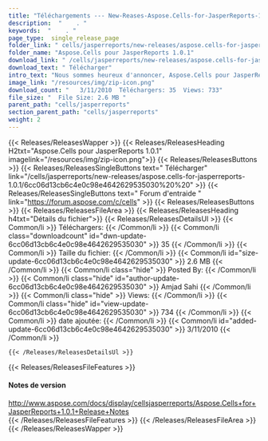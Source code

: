 ```yaml
---
title: "Téléchargements --- New-Reases-Aspose.Cells-for-JasperReports-1.0.1." 
description:  "    . " 
keywords:  "    . " 
page_type:  single_release_page
folder_link: " cells/jasperreports/new-releases/aspose.cells-for-jasperreports-1.0.1/"
folder_name: "Aspose.Cells pour JasperReports 1.0.1"
download_link: " /cells/jasperreports/new-releases/aspose.cells-for-jasperreports-1.0.1/6cc06d13cb6c4e0c98e4642629535030"
download_text: " Télécharger"
intro_text: "Nous sommes heureux d'annoncer, Aspose.Cells pour JasperReports 1.0.1!"
image_link: "/resources/img/zip-icon.png"
download_count: "   3/11/2010  Téléchargers: 35  Views: 733"
file_size: "  File Size: 2.6 MB "
parent_path: "cells/jasperreports"
section_parent_path: "cells/jasperreports"
weight: 2
---
```


{{< Releases/ReleasesWapper >}}
  {{< Releases/ReleasesHeading H2txt="Aspose.Cells pour JasperReports 1.0.1" imagelink="/resources/img/zip-icon.png">}}
  {{< Releases/ReleasesButtons >}}
    {{< Releases/ReleasesSingleButtons text=" Télécharger" link="/cells/jasperreports/new-releases/aspose.cells-for-jasperreports-1.0.1/6cc06d13cb6c4e0c98e4642629535030%20%20" >}}
    {{< Releases/ReleasesSingleButtons text=" Forum d'entraide " link="https://forum.aspose.com/c/cells" >}}
  {{< Releases/ReleasesButtons >}}
  {{< Releases/ReleasesFileArea >}}
    {{< Releases/ReleasesHeading h4txt="Détails du fichier">}}
    {{< Releases/ReleasesDetailsUl >}}
            {{< Common/li  >}} Téléchargers: {{< /Common/li >}} 
      {{< Common/li class="downloadcount" id="dwn-update-6cc06d13cb6c4e0c98e4642629535030" >}} 35 {{< /Common/li >}} 
      {{< Common/li  >}} Taille du fichier: {{< /Common/li >}} 
      {{< Common/li id="size-update-6cc06d13cb6c4e0c98e4642629535030" >}} 2.6 MB {{< /Common/li >}} 
      {{< Common/li  class="hide" >}} Posted By: {{< /Common/li >}} 
      {{< Common/li class="hide" id="author-update-6cc06d13cb6c4e0c98e4642629535030" >}} Amjad Sahi {{< /Common/li >}} 
      {{< Common/li class="hide"  >}} Views: {{< /Common/li >}} 
      {{< Common/li class="hide" id="view-update-6cc06d13cb6c4e0c98e4642629535030" >}} 734 {{< /Common/li >}} 
      {{< Common/li  >}} date ajoutée: {{< /Common/li >}} 
      {{< Common/li id="added-update-6cc06d13cb6c4e0c98e4642629535030" >}} 3/11/2010 {{< /Common/li >}} 

    {{< /Releases/ReleasesDetailsUl >}}

  {{< Releases/ReleasesFileFeatures >}}
      <h4>Notes de version</h4><div><a href="http://www.aspose.com/docs/display/cellsjasperreports/Aspose.Cells+for+JasperReports+1.0.1+Release+Notes">http://www.aspose.com/docs/display/cellsjasperreports/Aspose.Cells+for+JasperReports+1.0.1+Release+Notes</a></div>
  {{< /Releases/ReleasesFileFeatures >}}
 {{< /Releases/ReleasesFileArea >}}
{{< /Releases/ReleasesWapper >}}



